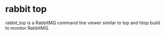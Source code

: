 rabbit top
==========

rabbit_top is a RabbitMQ command line viewer similar to top and htop build to monitor RabbitMQ.
